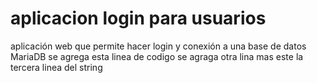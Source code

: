 # aplicacion login para usuarios
aplicación web que permite hacer login y conexión a una base de datos MariaDB
se agrega esta linea de codigo
se agraga otra lina mas este la tercera linea del string
